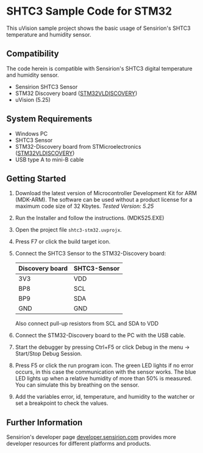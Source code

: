# SHTC3 Sample Code for STM32

This uVision sample project shows the basic usage of Sensirion's SHTC3
temperature and humidity sensor.

## Compatibility

The code herein is compatible with Sensirion's SHTC3 digital temperature and
humidity sensor.

* Sensirion SHTC3 Sensor
* STM32 Discovery board ([STM32VLDISCOVERY])
* uVision (5.25)

## System Requirements

 * Windows PC
 * SHTC3 Sensor
 * STM32-Discovery board from STMicroelectronics ([STM32VLDISCOVERY])
 * USB type A to mini-B cable

## Getting Started

 1. Download the latest version of Microcontroller Development Kit for ARM
    (MDK-ARM). The software can be used without a product license for a maximum
    code size of 32 Kbytes.
    *Tested Version: 5.25*
 2. Run the Installer and follow the instructions. (MDK525.EXE)
 3. Open the project file `shtc3-stm32.uvprojx`.
 4. Press F7 or click the build target icon.
 5. Connect the SHTC3 Sensor to the STM32-Discovery board:

    |Discovery board|SHTC3-Sensor|
    |---------------|------------|
    | 3V3           | VDD        |
    | BP8           | SCL        |
    | BP9           | SDA        |
    | GND           | GND        |
    Also connect pull-up resistors from SCL and SDA to VDD
 6. Connect the STM32-Discovery board to the PC with the USB cable.
 7. Start the debugger by pressing Ctrl+F5 or click Debug in the menu →
    Start/Stop Debug Session.
 8. Press F5 or click the run program icon.
    The green LED lights if no error occurs, in this case the communication
    with the sensor works. The blue LED lights up when a relative humidity of
    more than 50% is measured. You can simulate this by breathing on the
    sensor.
 9. Add the variables error, id, temperature, and humidity to the watcher or
    set a breakpoint to check the values.

## Further Information

Sensirion's developer page
[developer.sensirion.com](https://developer.sensirion.com) provides more
developer resources for different platforms and products.

[STM32VLDISCOVERY]: https://www.st.com/en/evaluation-tools/stm32vldiscovery.html
